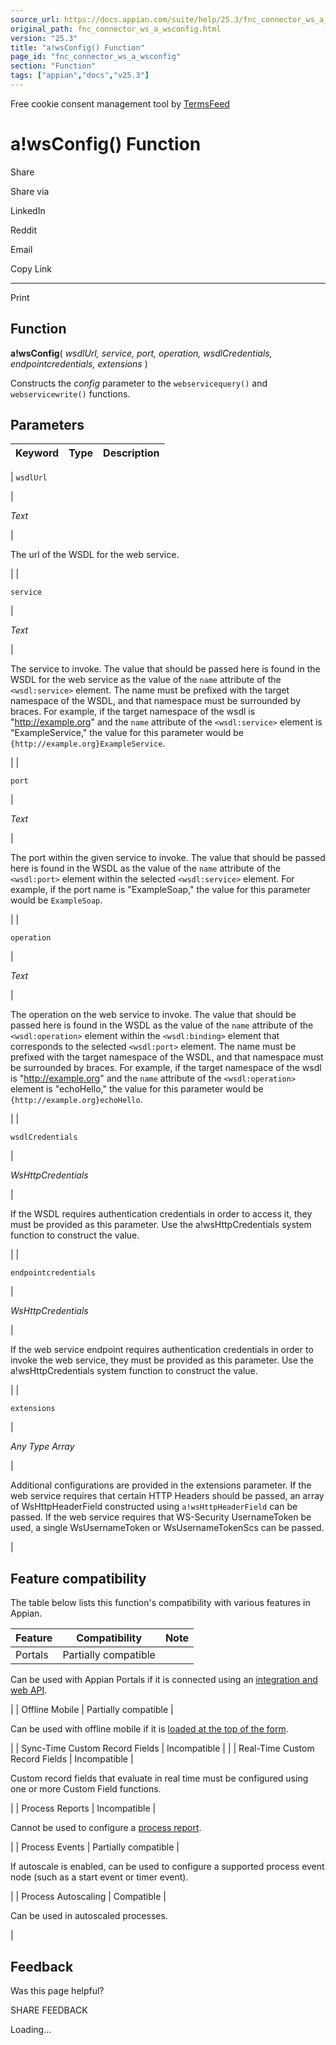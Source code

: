 ```yaml
---
source_url: https://docs.appian.com/suite/help/25.3/fnc_connector_ws_a_wsconfig.html
original_path: fnc_connector_ws_a_wsconfig.html
version: "25.3"
title: "a!wsConfig() Function"
page_id: "fnc_connector_ws_a_wsconfig"
section: "Function"
tags: ["appian","docs","v25.3"]
---
```



Free cookie consent management tool by [TermsFeed](https://www.termsfeed.com/)

# a!wsConfig() Function

Share

Share via

LinkedIn

Reddit

Email

Copy Link

* * *

Print

## Function

**a!wsConfig**( _wsdlUrl, service, port, operation, wsdlCredentials, endpointcredentials, extensions_ )

Constructs the _config_ parameter to the `webservicequery()` and `webservicewrite()` functions.

## Parameters

| Keyword | Type | Description |
| --- | --- | --- |
|
`wsdlUrl`

 |

_Text_

 |

The url of the WSDL for the web service.

 |
|

`service`

 |

_Text_

 |

The service to invoke. The value that should be passed here is found in the WSDL for the web service as the value of the `name` attribute of the `<wsdl:service>` element. The name must be prefixed with the target namespace of the WSDL, and that namespace must be surrounded by braces. For example, if the target namespace of the wsdl is "http://example.org" and the `name` attribute of the `<wsdl:service>` element is "ExampleService," the value for this parameter would be `{http://example.org}ExampleService`.

 |
|

`port`

 |

_Text_

 |

The port within the given service to invoke. The value that should be passed here is found in the WSDL as the value of the `name` attribute of the `<wsdl:port>` element within the selected `<wsdl:service>` element. For example, if the port name is "ExampleSoap," the value for this parameter would be `ExampleSoap`.

 |
|

`operation`

 |

_Text_

 |

The operation on the web service to invoke. The value that should be passed here is found in the WSDL as the value of the `name` attribute of the `<wsdl:operation>` element within the `<wsdl:binding>` element that corresponds to the selected `<wsdl:port>` element. The name must be prefixed with the target namespace of the WSDL, and that namespace must be surrounded by braces. For example, if the target namespace of the wsdl is "http://example.org" and the `name` attribute of the `<wsdl:operation>` element is "echoHello," the value for this parameter would be `{http://example.org}echoHello`.

 |
|

`wsdlCredentials`

 |

_WsHttpCredentials_

 |

If the WSDL requires authentication credentials in order to access it, they must be provided as this parameter. Use the a!wsHttpCredentials system function to construct the value.

 |
|

`endpointcredentials`

 |

_WsHttpCredentials_

 |

If the web service endpoint requires authentication credentials in order to invoke the web service, they must be provided as this parameter. Use the a!wsHttpCredentials system function to construct the value.

 |
|

`extensions`

 |

_Any Type Array_

 |

Additional configurations are provided in the extensions parameter. If the web service requires that certain HTTP Headers should be passed, an array of WsHttpHeaderField constructed using `a!wsHttpHeaderField` can be passed. If the web service requires that WS-Security UsernameToken be used, a single WsUsernameToken or WsUsernameTokenScs can be passed.

 |

## Feature compatibility

The table below lists this function's compatibility with various features in Appian.

| Feature | Compatibility | Note |
| --- | --- | --- |
| Portals | Partially compatible |
Can be used with Appian Portals if it is connected using an [integration and web API](portals-design.html#using-partially-compatible-functions-and-objects-in-a-portal).

 |
| Offline Mobile | Partially compatible |

Can be used with offline mobile if it is [loaded at the top of the form](offline-mobile-design-best-practices.html#working-with-partially-compatible-functions).

 |
| Sync-Time Custom Record Fields | Incompatible |  |
| Real-Time Custom Record Fields | Incompatible |

Custom record fields that evaluate in real time must be configured using one or more Custom Field functions.

 |
| Process Reports | Incompatible |

Cannot be used to configure a [process report](Process_Reports.html).

 |
| Process Events | Partially compatible |

If autoscale is enabled, can be used to configure a supported process event node (such as a start event or timer event).

 |
| Process Autoscaling | Compatible |

Can be used in autoscaled processes.

 |

## Feedback

Was this page helpful?

SHARE FEEDBACK

Loading...